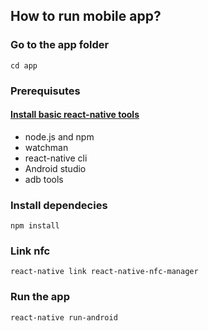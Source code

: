 ## How to run mobile app?

### Go to the app folder
`cd app`

### Prerequisutes

#### [Install basic react-native tools](https://facebook.github.io/react-native/docs/getting-started.html)
- node.js and npm
- watchman
- react-native cli
- Android studio 
- adb tools

### Install dependecies
`npm install`

### Link nfc
`react-native link react-native-nfc-manager`

### Run the app
`react-native run-android`
